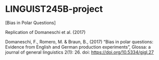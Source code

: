 # LINGUIST245B-project

[Bias in Polar Questions]

Replication of Domaneschi et al. (2017)

Domaneschi, F., Romero, M. & Braun, B., (2017) “Bias in polar questions: Evidence from English and German production experiments”, Glossa: a journal of general linguistics 2(1): 26. doi: https://doi.org/10.5334/gjgl.27
